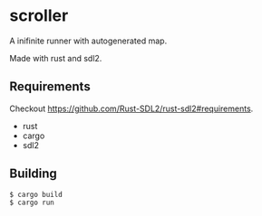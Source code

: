 # scroller

A inifinite runner with autogenerated map.

Made with rust and sdl2.

## Requirements

Checkout https://github.com/Rust-SDL2/rust-sdl2#requirements.

- rust
- cargo
- sdl2

## Building

```sh
$ cargo build
$ cargo run
```
